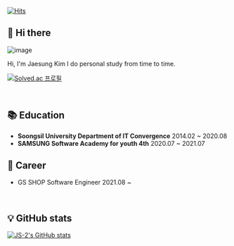 [![Hits](https://hits.seeyoufarm.com/api/count/incr/badge.svg?url=https%3A%2F%2Fgithub.com%2FJS-2&count_bg=%2379C83D&title_bg=%23555555&icon=&icon_color=%23E7E7E7&title=hits&edge_flat=false)](https://hits.seeyoufarm.com)
## 👋 Hi there 


![image](https://media.giphy.com/media/tu54GM19sqJOw/giphy.gif)

Hi, I'm Jaesung Kim 
I do personal study from time to time.

[![Solved.ac
프로필](http://mazassumnida.wtf/api/generate_badge?boj={handle})](https://solved.ac/kimjea23)

<br/>

## 📚 Education

- **Soongsil University Department of IT Convergence**  2014.02 ~ 2020.08
- **SAMSUNG Software Academy for youth 4th**  2020.07 ~ 2021.07

## 🏢 Career

- GS SHOP Software Engineer 2021.08 ~ 

<br/>

## 💡 GitHub stats

[![JS-2's GitHub stats](https://github-readme-stats.vercel.app/api?username=JS-2&theme=dracula)](https://github.com/anuraghazra/github-readme-stats)
